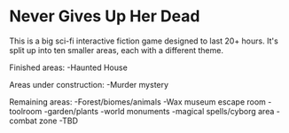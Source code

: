 # Never Gives Up Her Dead

This is a big sci-fi interactive fiction game designed to last 20+ hours. It's split up into ten smaller areas, each with a different theme.

Finished areas:
-Haunted House

Areas under construction:
-Murder mystery

Remaining areas:
-Forest/biomes/animals
-Wax museum escape room
-toolroom
-garden/plants
-world monuments
-magical spells/cyborg area
-combat zone
-TBD
